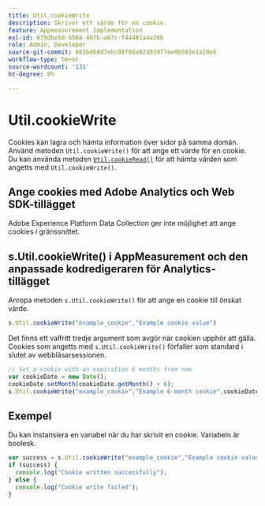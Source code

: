 ```yaml
---
title: Util.cookieWrite
description: Skriver ett värde för en cookie.
feature: Appmeasurement Implementation
exl-id: 079dbe50-5568-467b-a67c-f44481a4a20b
role: Admin, Developer
source-git-commit: 665bd68d7ebc08f0da02d93977ee0b583e1a28e6
workflow-type: tm+mt
source-wordcount: '131'
ht-degree: 0%

---
```


# Util.cookieWrite

Cookies kan lagra och hämta information över sidor på samma domän. Använd metoden `Util.cookieWrite()` för att ange ett värde för en cookie. Du kan använda metoden [`Util.cookieRead()`](util-cookieread.md) för att hämta värden som angetts med `Util.cookieWrite()`.

## Ange cookies med Adobe Analytics och Web SDK-tillägget

Adobe Experience Platform Data Collection ger inte möjlighet att ange cookies i gränssnittet.

## s.Util.cookieWrite() i AppMeasurement och den anpassade kodredigeraren för Analytics-tillägget

Anropa metoden `s.Util.cookieWrite()` för att ange en cookie till önskat värde.

```js
s.Util.cookieWrite("example_cookie","Example cookie value")
```

Det finns ett valfritt tredje argument som avgör när cookien upphör att gälla. Cookies som angetts med `s.Util.cookieWrite()` förfaller som standard i slutet av webbläsarsessionen.

```js
// Set a cookie with an expiration 6 months from now
var cookieDate = new Date();
cookieDate.setMonth(cookieDate.getMonth() + 6);
s.Util.cookieWrite("example_cookie","Example 6-month cookie",cookieDate);
```

## Exempel

Du kan instansiera en variabel när du har skrivit en cookie. Variabeln är boolesk.

```js
var success = s.Util.cookieWrite("example_cookie","Example cookie value");
if (success) {
  console.log("Cookie written successfully");
} else {
  console.log("Cookie write failed");
}
```

